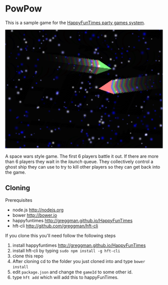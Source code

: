 PowPow
======

This is a sample game for the [HappyFunTimes party games system](http://greggman.github.io/HappyFunTimes).

<img src="screenshot.png" />

A space wars style game. The first 6 players battle it out. If there are more than 6 players they wait
in the *launch* queue. They collectively control a ghost ship they can use to try to kill other players
so they can get back into the game.

Cloning
-------

Prerequisites

*   node.js http://nodejs.org
*   bower http://bower.io
*   happyfuntimes http://greggman.github.io/HappyFunTimes
*   hft-cli http://github.com/greggman/hft-cli

If you clone this you'll need follow the following steps

1.  install happyfuntimes http://greggman.github.io/HappyFunTimes
2.  install hft-cli by typing `sudo npm install -g hft-cli`
3.  clone this repo
4.  After cloning cd to the folder you just cloned into and type `bower install`
5.  edit `package.json` and change the `gameId` to some other id.
6.  type `hft add` which will add this to happyFunTimes.



